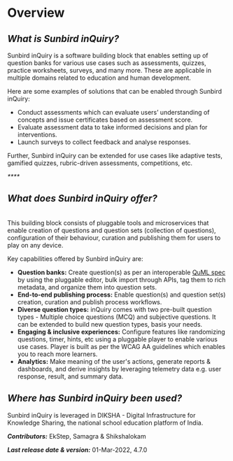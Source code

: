 # Overview

## _**What is Sunbird inQuiry?**_



Sunbird inQuiry is a software building block that enables setting up of question banks for various use cases such as assessments, quizzes, practice worksheets, surveys, and many more. These are applicable in multiple domains related to education and human development.&#x20;

Here are some examples of solutions that can be enabled through Sunbird inQuiry:

* Conduct assessments which can evaluate users’ understanding of concepts and issue certificates based on assessment score.&#x20;
* Evaluate assessment data to take informed decisions and plan for interventions.&#x20;
* Launch surveys to collect feedback and analyse responses. <mark style="color:green;"></mark>&#x20;

Further, Sunbird inQuiry can be extended for use cases like adaptive tests, gamified quizzes, rubric-driven assessments, competitions, etc.

_****_

## _**What does Sunbird inQuiry offer?**_

\
This building block consists of pluggable tools and microservices that enable creation of questions and question sets (collection of questions), configuration of their behaviour, curation and publishing them for users to play on any device.&#x20;

Key capabilities offered by Sunbird inQuiry are:&#x20;

* **Question banks:** Create question(s) as per an interoperable [QuML spec](https://quml.sunbird.org) by using the pluggable editor, bulk import through APIs, tag them to rich metadata, and organize them into question sets.&#x20;
* **End-to-end publishing process:** Enable question(s) and question set(s) creation, curation and publish process workflows.&#x20;
* **Diverse question types:** inQuiry comes with two pre-built question types - Multiple choice questions (MCQ) and subjective questions. It can be extended to build new question types, basis your needs.
* **Engaging & inclusive experiences:** Configure features like randomizing questions, timer, hints, etc using a pluggable player to enable various use cases. Player is built as per the WCAG AA guidelines which enables you to reach more learners.&#x20;
* **Analytics:** Make meaning of the user's actions, generate reports & dashboards, and derive insights by leveraging telemetry data e.g. user response, result, and summary data. &#x20;

## _**Where has Sunbird inQuiry been used?**_&#x20;



Sunbird inQuiry is leveraged in DIKSHA - Digital Infrastructure for Knowledge Sharing, the national school education platform of India. &#x20;

_**Contributors:**_ EkStep, Samagra & Shikshalokam

_**Last release date & version:**_ 01-Mar-2022, 4.7.0

## &#x20;<a href="#last-release-date" id="last-release-date"></a>
